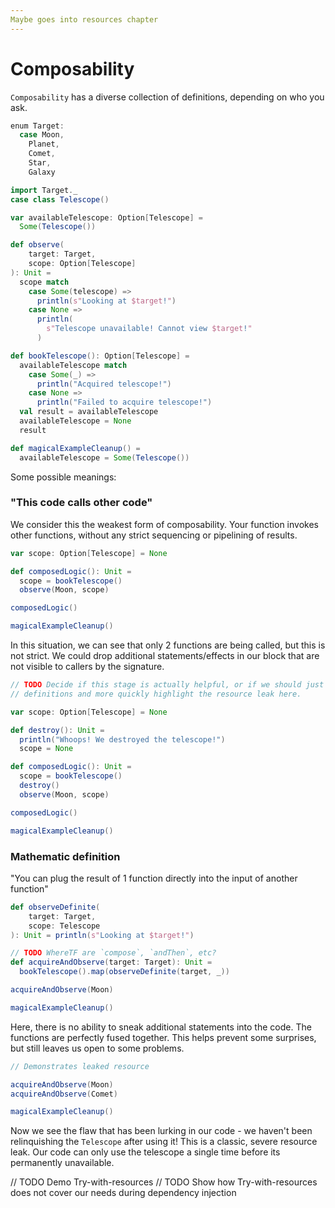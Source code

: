 ```yaml
---
Maybe goes into resources chapter
---
```


# Composability

`Composability` has a diverse collection of definitions, depending on who you ask.

```scala mdoc
enum Target:
  case Moon,
    Planet,
    Comet,
    Star,
    Galaxy

import Target._
case class Telescope()

var availableTelescope: Option[Telescope] =
  Some(Telescope())

def observe(
    target: Target,
    scope: Option[Telescope]
): Unit =
  scope match
    case Some(telescope) =>
      println(s"Looking at $target!")
    case None =>
      println(
        s"Telescope unavailable! Cannot view $target!"
      )

def bookTelescope(): Option[Telescope] =
  availableTelescope match
    case Some(_) =>
      println("Acquired telescope!")
    case None =>
      println("Failed to acquire telescope!")
  val result = availableTelescope
  availableTelescope = None
  result
```

```scala mdoc:invisible
def magicalExampleCleanup() =
  availableTelescope = Some(Telescope())
```

Some possible meanings:

### "This code calls other code"
We consider this the weakest form of composability.
Your function invokes other functions, without any strict sequencing or pipelining of results.
```scala mdoc:nest
var scope: Option[Telescope] = None

def composedLogic(): Unit =
  scope = bookTelescope()
  observe(Moon, scope)

composedLogic()
```
```scala mdoc:invisible
magicalExampleCleanup()
```
In this situation, we can see that only 2 functions are being called, but this is not strict.
We could drop additional statements/effects in our block that are not visible to callers by the signature.

```scala mdoc:nest
// TODO Decide if this stage is actually helpful, or if we should just move straight into the other
// definitions and more quickly highlight the resource leak here.

var scope: Option[Telescope] = None

def destroy(): Unit =
  println("Whoops! We destroyed the telescope!")
  scope = None

def composedLogic(): Unit =
  scope = bookTelescope()
  destroy()
  observe(Moon, scope)

composedLogic()
```
```scala mdoc:invisible
magicalExampleCleanup()
```

### Mathematic definition
"You can plug the result of 1 function directly into the input of another function"
```scala mdoc
def observeDefinite(
    target: Target,
    scope: Telescope
): Unit = println(s"Looking at $target!")
```
```scala mdoc:nest
// TODO WhereTF are `compose`, `andThen`, etc?
def acquireAndObserve(target: Target): Unit =
  bookTelescope().map(observeDefinite(target, _))

acquireAndObserve(Moon)
```
```scala mdoc:invisible
magicalExampleCleanup()
```

Here, there is no ability to sneak additional statements into the code.
The functions are perfectly fused together.
This helps prevent some surprises, but still leaves us open to some problems.

```scala mdoc
// Demonstrates leaked resource

acquireAndObserve(Moon)
acquireAndObserve(Comet)
```
```scala mdoc:invisible
magicalExampleCleanup()
```
Now we see the flaw that has been lurking in our code - we haven't been relinquishing the `Telescope` after using it!
This is a classic, severe resource leak.
Our code can only use the telescope a single time before its permanently unavailable.

// TODO Demo Try-with-resources
// TODO Show how Try-with-resources does not cover our needs during dependency injection
